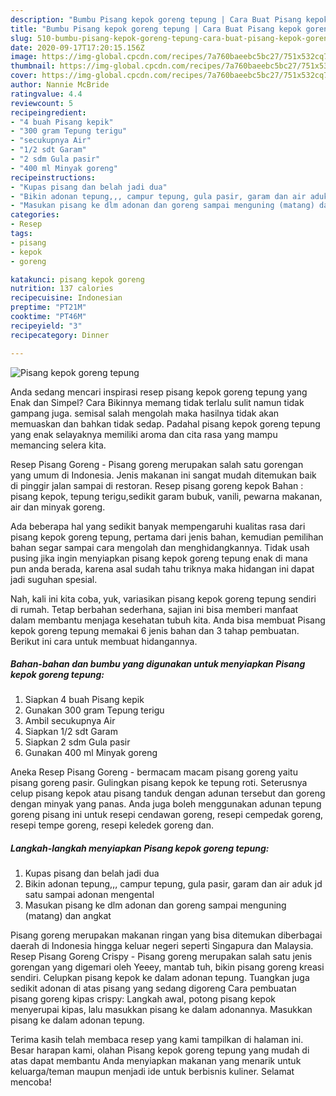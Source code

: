 ```yaml
---
description: "Bumbu Pisang kepok goreng tepung | Cara Buat Pisang kepok goreng tepung Yang Enak dan Simpel"
title: "Bumbu Pisang kepok goreng tepung | Cara Buat Pisang kepok goreng tepung Yang Enak dan Simpel"
slug: 510-bumbu-pisang-kepok-goreng-tepung-cara-buat-pisang-kepok-goreng-tepung-yang-enak-dan-simpel
date: 2020-09-17T17:20:15.156Z
image: https://img-global.cpcdn.com/recipes/7a760baeebc5bc27/751x532cq70/pisang-kepok-goreng-tepung-foto-resep-utama.jpg
thumbnail: https://img-global.cpcdn.com/recipes/7a760baeebc5bc27/751x532cq70/pisang-kepok-goreng-tepung-foto-resep-utama.jpg
cover: https://img-global.cpcdn.com/recipes/7a760baeebc5bc27/751x532cq70/pisang-kepok-goreng-tepung-foto-resep-utama.jpg
author: Nannie McBride
ratingvalue: 4.4
reviewcount: 5
recipeingredient:
- "4 buah Pisang kepik"
- "300 gram Tepung terigu"
- "secukupnya Air"
- "1/2 sdt Garam"
- "2 sdm Gula pasir"
- "400 ml Minyak goreng"
recipeinstructions:
- "Kupas pisang dan belah jadi dua"
- "Bikin adonan tepung,,, campur tepung, gula pasir, garam dan air aduk jd satu sampai adonan mengental"
- "Masukan pisang ke dlm adonan dan goreng sampai menguning (matang) dan angkat"
categories:
- Resep
tags:
- pisang
- kepok
- goreng

katakunci: pisang kepok goreng 
nutrition: 137 calories
recipecuisine: Indonesian
preptime: "PT21M"
cooktime: "PT46M"
recipeyield: "3"
recipecategory: Dinner

---
```



![Pisang kepok goreng tepung](https://img-global.cpcdn.com/recipes/7a760baeebc5bc27/751x532cq70/pisang-kepok-goreng-tepung-foto-resep-utama.jpg)

Anda sedang mencari inspirasi resep pisang kepok goreng tepung yang Enak dan Simpel? Cara Bikinnya memang tidak terlalu sulit namun tidak gampang juga. semisal salah mengolah maka hasilnya tidak akan memuaskan dan bahkan tidak sedap. Padahal pisang kepok goreng tepung yang enak selayaknya memiliki aroma dan cita rasa yang mampu memancing selera kita.

Resep Pisang Goreng - Pisang goreng merupakan salah satu gorengan yang umum di Indonesia. Jenis makanan ini sangat mudah ditemukan baik di pinggir jalan sampai di restoran. Resep pisang goreng kepok Bahan : pisang kepok, tepung terigu,sedikit garam bubuk, vanili, pewarna makanan, air dan minyak goreng.

Ada beberapa hal yang sedikit banyak mempengaruhi kualitas rasa dari pisang kepok goreng tepung, pertama dari jenis bahan, kemudian pemilihan bahan segar sampai cara mengolah dan menghidangkannya. Tidak usah pusing jika ingin menyiapkan pisang kepok goreng tepung enak di mana pun anda berada, karena asal sudah tahu triknya maka hidangan ini dapat jadi suguhan spesial.


Nah, kali ini kita coba, yuk, variasikan pisang kepok goreng tepung sendiri di rumah. Tetap berbahan sederhana, sajian ini bisa memberi manfaat dalam membantu menjaga kesehatan tubuh kita. Anda bisa membuat Pisang kepok goreng tepung memakai 6 jenis bahan dan 3 tahap pembuatan. Berikut ini cara untuk membuat hidangannya.

<!--inarticleads1-->

##### Bahan-bahan dan bumbu yang digunakan untuk menyiapkan Pisang kepok goreng tepung:

1. Siapkan 4 buah Pisang kepik
1. Gunakan 300 gram Tepung terigu
1. Ambil secukupnya Air
1. Siapkan 1/2 sdt Garam
1. Siapkan 2 sdm Gula pasir
1. Gunakan 400 ml Minyak goreng


Aneka Resep Pisang Goreng - bermacam macam pisang goreng yaitu pisang goreng pasir. Gulingkan pisang kepok ke tepung roti. Seterusnya celup pisang kepok atau pisang tanduk dengan adunan tersebut dan goreng dengan minyak yang panas. Anda juga boleh menggunakan adunan tepung goreng pisang ini untuk resepi cendawan goreng, resepi cempedak goreng, resepi tempe goreng, resepi keledek goreng dan. 

<!--inarticleads2-->

##### Langkah-langkah menyiapkan Pisang kepok goreng tepung:

1. Kupas pisang dan belah jadi dua
1. Bikin adonan tepung,,, campur tepung, gula pasir, garam dan air aduk jd satu sampai adonan mengental
1. Masukan pisang ke dlm adonan dan goreng sampai menguning (matang) dan angkat


Pisang goreng merupakan makanan ringan yang bisa ditemukan diberbagai daerah di Indonesia hingga keluar negeri seperti Singapura dan Malaysia. Resep Pisang Goreng Crispy - Pisang goreng merupakan salah satu jenis gorengan yang digemari oleh Yeeey, mantab tuh, bikin pisang goreng kreasi sendiri. Celupkan pisang kepok ke dalam adonan tepung. Tuangkan juga sedikit adonan di atas pisang yang sedang digoreng Cara pembuatan pisang goreng kipas crispy: Langkah awal, potong pisang kepok menyerupai kipas, lalu masukkan pisang ke dalam adonannya. Masukkan pisang ke dalam adonan tepung. 

Terima kasih telah membaca resep yang kami tampilkan di halaman ini. Besar harapan kami, olahan Pisang kepok goreng tepung yang mudah di atas dapat membantu Anda menyiapkan makanan yang menarik untuk keluarga/teman maupun menjadi ide untuk berbisnis kuliner. Selamat mencoba!
